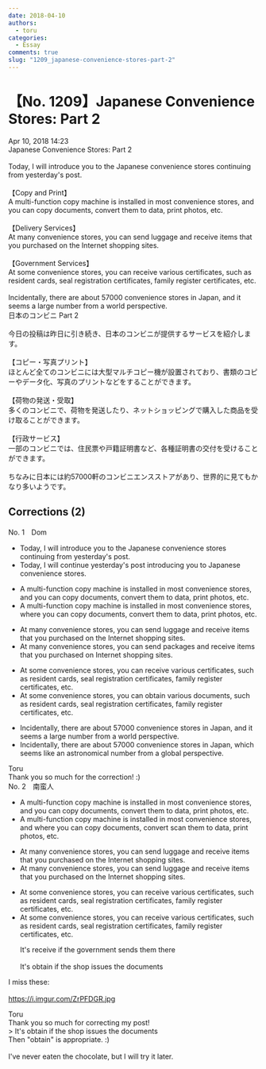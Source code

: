 ```yaml
---
date: 2018-04-10
authors:
  - toru
categories:
  - Essay
comments: true
slug: "1209_japanese-convenience-stores-part-2"
---
```


# 【No. 1209】Japanese Convenience Stores: Part 2
<div class="date">Apr 10, 2018 14:23</div>
<div id="post"><div id="body_show_ori">
Japanese Convenience Stores: Part 2<br/><br/>Today, I will introduce you to the Japanese convenience stores continuing from yesterday's post.<br/><br/>【Copy and Print】<br/>A multi-function copy machine is installed in most convenience stores, and you can copy documents, convert them to data, print photos, etc.<br/><br/>【Delivery Services】<br/>At many convenience stores, you can send luggage and receive items that you purchased on the Internet shopping sites.<br/><br/>【Government Services】<br/>At some convenience stores, you can receive various certificates, such as resident cards, seal registration certificates, family register certificates, etc.<br/><br/>Incidentally, there are about 57000 convenience stores in Japan, and it seems a large number from a world perspective.
</div></div>

<!-- more -->

<div id="post_ja"><div id="body_show_mo">
日本のコンビニ Part 2<br/><br/>今日の投稿は昨日に引き続き、日本のコンビニが提供するサービスを紹介します。<br/><br/>【コピー・写真プリント】<br/>ほとんど全てのコンビニには大型マルチコピー機が設置されており、書類のコピーやデータ化、写真のプリントなどをすることができます。<br/><br/>【荷物の発送・受取】<br/>多くのコンビニで、荷物を発送したり、ネットショッピングで購入した商品を受け取ることができます。<br/><br/>【行政サービス】<br/>一部のコンビニでは、住民票や戸籍証明書など、各種証明書の交付を受けることができます。<br/><br/>ちなみに日本には約57000軒のコンビニエンスストアがあり、世界的に見てもかなり多いようです。
</div></div>

## Corrections (2)
<div id="block"><div class="first_name"> No. 1　<span class="just_name">Dom</span></div><div id="block2">
<ul class="correction_field">
<li class="incorrect">Today, I will introduce you to the Japanese convenience stores continuing from yesterday's post.</li>
<li class="corrected correct">
Today, I will continue yesterday's post introducing you to Japanese convenience stores.
</li>
</ul>
<ul class="correction_field">
<li class="incorrect">A multi-function copy machine is installed in most convenience stores, and you can copy documents, convert them to data, print photos, etc.</li>
<li class="corrected correct">
A multi-function copy machine is installed in most convenience stores, where you can copy documents, convert them to data, print photos, etc.
</li>
</ul>
<ul class="correction_field">
<li class="incorrect">At many convenience stores, you can send luggage and receive items that you purchased on the Internet shopping sites.</li>
<li class="corrected correct">
At many convenience stores, you can send packages and receive items that you purchased on Internet shopping sites.
</li>
</ul>
<ul class="correction_field">
<li class="incorrect">At some convenience stores, you can receive various certificates, such as resident cards, seal registration certificates, family register certificates, etc.</li>
<li class="corrected correct">
At some convenience stores, you can obtain various documents, such as resident cards, seal registration certificates, family register certificates, etc.
</li>
</ul>
<ul class="correction_field">
<li class="incorrect">Incidentally, there are about 57000 convenience stores in Japan, and it seems a large number from a world perspective.</li>
<li class="corrected correct">
Incidentally, there are about 57000 convenience stores in Japan, which seems like an astronomical number from a global perspective.
</li>
</ul>
</div><div class="name"><span class="just_name">Toru</span><br>
Thank you so much for the correction! :)
</div>
</div>
<div id="block"><div class="first_name"> No. 2　<span class="just_name">南蛮人</span></div><div id="block2">
<ul class="correction_field">
<li class="incorrect">A multi-function copy machine is installed in most convenience stores, and you can copy documents, convert them to data, print photos, etc.</li>
<li class="corrected correct">
A multi-function copy machine is installed in most convenience stores<span class="sline"><span class="f_red">, and</span></span> <span class="f_blue">where</span> you can copy documents, <span class="f_gray"><span class="sline">convert</span> scan</span> them <span class="sline"><span class="f_gray">to data</span></span>, print photos, etc.
</li>
</ul>
<ul class="correction_field">
<li class="incorrect">At many convenience stores, you can send luggage and receive items that you purchased on the Internet shopping sites.</li>
<li class="corrected correct">
At many convenience stores, you can send luggage and receive items that you purchased on <span class="sline"><span class="f_red">the</span></span> Internet shopping sites.
</li>
</ul>
<ul class="correction_field">
<li class="incorrect">At some convenience stores, you can receive various certificates, such as resident cards, seal registration certificates, family register certificates, etc.</li>
<li class="corrected correct">
At some convenience stores, you can receive various certificates, such as resident cards, seal registration certificates, family register certificates, etc.
<p class="correction_comment">It's receive if the government sends them there<br/><br/>It's obtain if the shop issues the documents</p>
</li>
</ul>
<p class="comment_small">
 I miss these:
 <br/>
 <br/>
 <a href="https://i.imgur.com/ZrPFDGR.jpg" target="_blank">
  https://i.imgur.com/ZrPFDGR.jpg
 </a>
</p>

</div><div class="name"><span class="just_name">Toru</span><br>
Thank you so much for correcting my post!<br/>&gt; It's obtain if the shop issues the documents<br/>Then "obtain" is appropriate. :)<br/><br/>I've never eaten the chocolate, but I will try it later.
</div>
</div>
